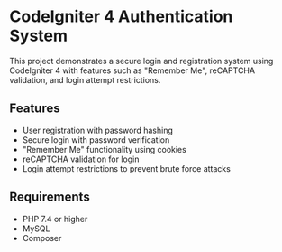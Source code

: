 # CodeIgniter 4 Authentication System

This project demonstrates a secure login and registration system using CodeIgniter 4 with features such as "Remember Me", reCAPTCHA validation, and login attempt restrictions.

## Features

- User registration with password hashing
- Secure login with password verification
- "Remember Me" functionality using cookies
- reCAPTCHA validation for login
- Login attempt restrictions to prevent brute force attacks

## Requirements

- PHP 7.4 or higher
- MySQL
- Composer
